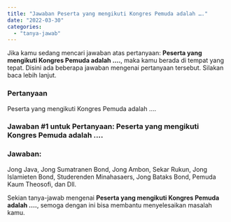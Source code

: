 ```yaml
---
title: "Jawaban Peserta yang mengikuti Kongres Pemuda adalah ….​"
date: "2022-03-30"
categories: 
  - "tanya-jawab"
---
```


Jika kamu sedang mencari jawaban atas pertanyaan: **Peserta yang mengikuti Kongres Pemuda adalah ….​**, maka kamu berada di tempat yang tepat. Disini ada beberapa jawaban mengenai pertanyaan tersebut. Silakan baca lebih lanjut.

### Pertanyaan

Peserta yang mengikuti Kongres Pemuda adalah ….​

### Jawaban #1 untuk Pertanyaan: Peserta yang mengikuti Kongres Pemuda adalah ….​

### **Jawaban:**

Jong Java, Jong Sumatranen Bond, Jong Ambon, Sekar Rukun, Jong Islamieten Bond, Studerenden Minahasaers, Jong Bataks Bond, Pemuda Kaum Theosofi, dan Dll.

Sekian tanya-jawab mengenai **Peserta yang mengikuti Kongres Pemuda adalah ….​**, semoga dengan ini bisa membantu menyelesaikan masalah kamu.
